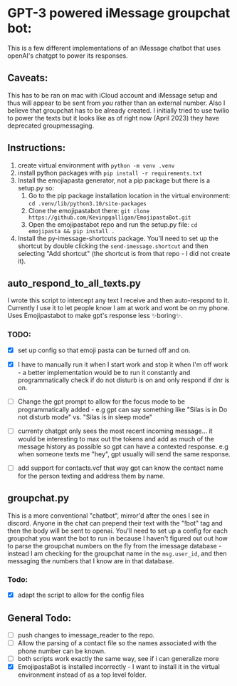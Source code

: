 # GPT-3 powered iMessage groupchat bot:

This is a few different implementations of an iMessage chatbot that uses openAI's chatgpt to power its responses.

## Caveats:
This has to be ran on mac with iCloud account and iMessage setup and thus will appear to be sent from *you* rather than an external number. Also I believe that groupchat has to be already created. I initially tried to use twilio to power the texts but it looks like as of right now (April 2023) they have deprecated groupmessaging. 

## Instructions:
1. create virtual environment with `python -m venv .venv`
2. install python packages with `pip install -r requirements.txt`
3. Install the emojiapasta generator, not a pip package but there is a setup.py so:
    1. Go to the pip package installation location in the virtual environment: `cd .venv/lib/python3.10/site-packages`
    2. Clone the emojipastabot there: `git clone https://github.com/Kevinpgalligan/EmojipastaBot.git`
    3. Open the emojipastabot repo and run the setup.py file: `cd emojipasta && pip install .`
4. Install the py-imessage-shortcuts package. You'll need to set up the shortcut by double clicking the `send-imessage.shortcut` and then selecting "Add shortcut" (the shortcut is from that repo - I did not create it).

## auto_respond_to_all_texts.py
I wrote this script to intercept any text I receive and then auto-respond to it. Currently I use it to let people know I am at work and wont be on my phone. Uses Emojipastabot to make gpt's response less ✨boring✨.

### TODO:
- [x] set up config so that emoji pasta can be turned off and on. 
- [x] I have to manually run it when I start work and stop it when I'm off work - a better implementation would be to run it constantly and programmatically check if do not disturb is on and only respond if dnr is on. 
- [ ] Change the gpt prompt to allow for the focus mode to be programmatically added - e.g gpt can say something like "Silas is in Do not disturb mode" vs. "Silas is in sleep mode"
- [ ] currenty chatgpt only sees the most recent incoming message... it would be interesting to max out the tokens and add as much of the message history as possible so gpt can have a contexted response. e.g when someone texts me "hey", gpt usually will send the same response. 
- [ ] add support for contacts.vcf that way gpt can know the contact name for the person texting and address them by name. 


## groupchat.py
This is a more conventional "chatbot", mirror'd after the ones I see in discord. Anyone in the chat can prepend their text with the "!bot" tag and then the body will be sent to openai. You'll need to set up a config for each groupchat you want the bot to run in because I haven't figured out out how to parse the groupchat numbers on the fly from the imessage database - instead I am checking for the groupchat name in the `msg.user_id`, and then messaging the numbers that I know are in that database.

### Todo:
- [x] adapt the script to allow for the config files


## General Todo:
- [ ] push changes to imessage_reader to the repo. 
- [ ] Allow the parsing of a contact file so the names associated with the phone number can be known.
- [ ] both scripts work exactly the same way, see if i can generalize more
- [x] EmojipastaBot is installed incorrectly - I want to install it in the virtual environment instead of as a top level folder. 
